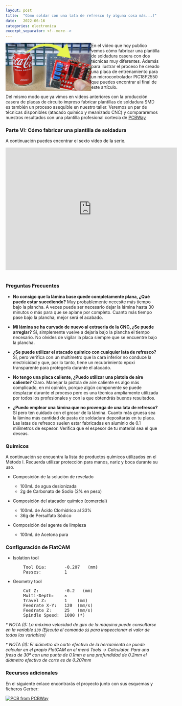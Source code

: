 ```yaml
---
layout: post
title:  "Cómo soldar con una lata de refresco (y alguna cosa más...)"
date:   2022-06-16
categories: electronica
excerpt_separator: <!--more-->
---
```


<a href="/assets/2022-06-16-como-soldar-con-una-lata-de-refresco/main.jpg" >
<img 
  align="left" 
  src="/assets/2022-06-16-como-soldar-con-una-lata-de-refresco/main.jpg" 
  alt="Main" 
  width="280"
/>
</a>

En el video que hoy publico vemos cómo fabricar una plantilla de soldadura casera con dos técnicas muy diferentes. Además para ilustrar el proceso he creado una placa de entrenamiento para un microcontrolador PIC18F2550 que puedes encontrar al final de este artículo. 

Del mismo modo que ya vimos en videos anteriores con la producción casera de placas de circuito impreso fabricar plantillas de soldadura SMD es también un proceso asequible en nuestro taller. Veremos un par de técnicas disponibles (atacado químico y meanizado CNC) y compararemos nuestros resultados con una plantilla profesional cortesía de <a href="http://www.pcbway.com">PCBWay</a>

<!--more-->

### Parte VI: Cómo fabricar una plantilla de soldadura

A continuación puedes encontrar el sexto  video de la serie. 

<iframe class="center" width="560" height="400" style="margin-bottom:15px;" src="https://www.youtube.com/embed/xxxxxxx" frameborder="0" allow="accelerometer; autoplay; clipboard-write; encrypted-media; gyroscope; picture-in-picture" allowfullscreen></iframe>

### Preguntas Frecuentes

* **No consigo que la lámina base quede completamente plana, ¿Qué puede estar sucediendo?**
Muy probablemente necesite más tiempo bajo la plancha. A veces puede ser necesario dejar la lámina hasta 30 minutos o más para que se aplane por completo. Cuanto más tiempo pase bajo la plancha, mejor será el acabado. 

* **Mi lámina se ha curvado de nuevo al extraerla de la CNC, ¿Se puede arreglar?**
Sí, simplemente vuelve a dejarla bajo la plancha el tiempo necesario. No olvides de vigilar la placa siempre que se encuentre bajo la plancha. 

* **¿Se puede utilizar el atacado químico con cualquier lata de refresco?**
Sí, pero verifica con un multímetro que la cara inferior no conduce la electricidad y que, por lo tanto, tiene un recubrimiento epoxi transparente para protegerla durante el atacado. 

* **No tengo una placa caliente, ¿Puedo utilizar una pistola de aire caliente?**
Claro. Manejar la pistola de aire caliente es algo más complicado, en mi opinión, porque algún componente se puede desplazar durante el proceso pero es una técnica ampliamente utilizada por todos los profesionales y con la que obtendrás buenos resultados.

* **¿Puedo emplear una lámina que no provenga de una lata de refresco?**
Sí pero ten cuidado con el grosor de la lámina. Cuanto más gruesa sea la lámina más cantidad de pasta de soldadura depositarás en tu placa. Las latas de refresco suelen estar fabricadas en aluminio de 0.1 milímetros de espesor. Verifica que el espesor de tu material sea el que deseas. 

### Químicos

A continuación se encuentra la lista de productos químicos utilizados en el Método I. Recuerda utilizar protección para manos, nariz y boca durante su uso. 

* Composición de la solución de revelado
  - 100mL de agua desionizada
  - 2g de Carbonato de Sodio (2% en peso)

* Composición del atacador químico (comercial)
  - 100mL de Ácido Clorhídrico al 33%
  - 36g de Persulfato Sódico

* Composición del agente de limpieza 
  - 100mL de Acetona pura

### Configuración de FlatCAM

* Isolation tool
  <pre>
      Tool Dia:       -0.207   (mm)
      Passes:         1
  </pre>

* Geometry tool
  <pre>
      Cut Z:          -0.2   (mm)
      Multi-Depth:    ⨯
      Travel Z:       1    (mm)
      Feedrate X-Y:   120  (mm/s)
      Feedrate Z:     25   (mm/s)
      Spindle Speed:  1000 (*)
  </pre>

_* NOTA (I): La máxima velocidad de giro de la máquina puede consultarse en la variable `$30` (Ejecuta el comando `$$` para inspeccionar el valor de todas las variables)_ 

_* NOTA (II): El diámetro de corte efectivo de la herramienta se puede calcular en el propio FlatCAM en el menú Tools -> Calculator. Para una fresa de 30º con una punta de 0.1mm a una profundidad de 0.2mm el diámetro efectivo de corte es de 0.207mm_ 

### Recursos adicionales

En el siguiente enlace encontrarás el proyecto junto con sus esquemas y ficheros Gerber:

<a href="https://www.pcbway.com/project/shareproject/Training_Board_for_PIC18F2550_e2cbbcd2.html"><img src="https://www.pcbway.com/project/img/images/frompcbway-1220.png" alt="PCB from PCBWay" /></a>
